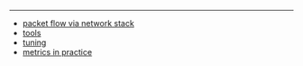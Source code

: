 ---

- [packet flow via network stack](./packet-flow.md)
- [tools](./tools.md)
- [tuning](./tuning.md)
- [metrics in practice](./metrics.md)
